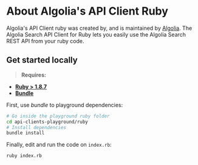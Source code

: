 # About Algolia's API Client Ruby

Algolia's API Client ruby was created by, and is maintained by [Algolia](https://github.com/algolia). The Algolia Search API Client for Ruby lets you easily use the Algolia Search REST API from your ruby code.

## Get started locally

> **Requires:**
- **[Ruby > 1.8.7](https://www.ruby-lang.org)**
- **[Bundle](https://bundler.io/)**

First, use *bundle* to playground dependencies:
```bash
# Go inside the playground ruby folder
cd api-clients-playground/ruby
# Install dependencies
bundle install
```

Finally, edit and run the code on `index.rb`:
```
ruby index.rb
```
